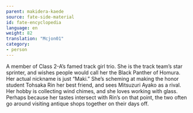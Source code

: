 ```yaml
---
parent: makidera-kaede
source: fate-side-material
id: fate-encyclopedia
language: en
weight: 82
translation: "Mcjon01"
category:
- person
---
```


A member of Class 2-A’s famed track girl trio. She is the track team’s star sprinter, and wishes people would call her the Black Panther of Homura. Her actual nickname is just “Maki.”
She’s scheming at making the honor student Tohsaka Rin her best friend, and sees Mitsuzuri Ayako as a rival.
Her hobby is collecting wind chimes, and she loves working with glass. Perhaps because her tastes intersect with Rin’s on that point, the two often go around visiting antique shops together on their days off.
